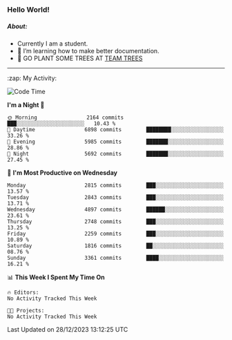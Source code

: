 ### Hello World!

##### About:
- Currently I am a student.
- 🌱 I’m learning how to make better documentation.
- 🌱 GO PLANT SOME TREES AT [TEAM TREES](https://teamtrees.org/)

---
  <summary>:zap: My Activity:</summary>
  
<!--START_SECTION:waka-->
![Code Time](http://img.shields.io/badge/Code%20Time-1%2C267%20hrs%2050%20mins-blue)

**I'm a Night 🦉** 

```text
🌞 Morning                2164 commits        ███░░░░░░░░░░░░░░░░░░░░░░   10.43 % 
🌆 Daytime                6898 commits        ████████░░░░░░░░░░░░░░░░░   33.26 % 
🌃 Evening                5985 commits        ███████░░░░░░░░░░░░░░░░░░   28.86 % 
🌙 Night                  5692 commits        ███████░░░░░░░░░░░░░░░░░░   27.45 % 
```
📅 **I'm Most Productive on Wednesday** 

```text
Monday                   2815 commits        ███░░░░░░░░░░░░░░░░░░░░░░   13.57 % 
Tuesday                  2843 commits        ███░░░░░░░░░░░░░░░░░░░░░░   13.71 % 
Wednesday                4897 commits        ██████░░░░░░░░░░░░░░░░░░░   23.61 % 
Thursday                 2748 commits        ███░░░░░░░░░░░░░░░░░░░░░░   13.25 % 
Friday                   2259 commits        ███░░░░░░░░░░░░░░░░░░░░░░   10.89 % 
Saturday                 1816 commits        ██░░░░░░░░░░░░░░░░░░░░░░░   08.76 % 
Sunday                   3361 commits        ████░░░░░░░░░░░░░░░░░░░░░   16.21 % 
```


📊 **This Week I Spent My Time On** 

```text
🔥 Editors: 
No Activity Tracked This Week

🐱‍💻 Projects: 
No Activity Tracked This Week
```


 Last Updated on 28/12/2023 13:12:25 UTC
<!--END_SECTION:waka-->
